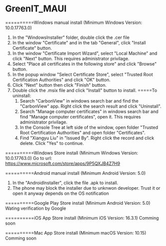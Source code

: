 # GreenIT_MAUI

==========Windows manual install (Minimum Windows Version: 10.0.17763.0)
1. In the "WindowsInstaller" folder, double click the .cer file
2. In the window "Certificate" and in the tab "General", click "Install Certificate" button.
3. In the window "Certificate Import Wizard", select "Local Machine" and click "Next" button. This requires administrator privilage.
4. Select "Place all certificates in the following store" and click "Browse" button.
5. In the popup window "Select Certificate Store", select "Trusted Root Certification Authorities" and click "OK" button.
6. Click "Next" button then click "Finish" button.
7. Double click the .msix file and click "Install" button to install.
	=====To uninstall:
	1. Search "CarbonView" in windows search bar and find the "CarbonView" app. Right click the search result and click "Uninstall".
	2. Search "Manage computer certificates" in windows search bar and find "Manage computer certificates", open it. This requires administrator privilage.
	3. In the Console Tree at left side of the window, open folder "Trusted Root Certification Authorities" and open folder "Certificates".
	4. Find "Xiangyu Liu" in "Issued By". Right click the record and click delete. Click "Yes" to continue.


==========Windows Store install (Minimum Windows Version: 10.0.17763.0)
Go to url: https://www.microsoft.com/store/apps/9P5QXJB4Z7H9


==========Android manual install (Minimum Android Version: 5.0)
1. In the "AndroidInstaller", click the file .apk to install.
2. The phone may block the installer due to unknwon developer. Trust it or open it anyway depends on the OS notification


==========Google Play Store install (Minimum Android Version: 5.0)
Wating verification by Google


==========iOS App Store install (Minimum iOS Version: 16.3.1)
Comming soon


==========Mac App Store install (Minimum macOS Version: 10.15)
Comming soon
